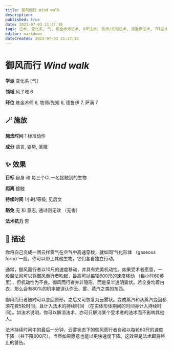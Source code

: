 ```yaml
---
title: 御风而行 Wind walk
description: 
published: true
date: 2023-07-03 21:37:18
tags: 法术, 变化系, 气, 炼金术师法术, 6环法术, 牧师/先知法术, 德鲁伊法术, 7环法术, 萨满法术, 风子域
editor: markdown
dateCreated: 2023-07-03 21:37:18
---
```


# **御风而行** *Wind walk*

**学派** 变化系 \[气\] 

**领域** 风子域 6

**环位** 炼金术师 6, 牧师/先知 6, 德鲁伊 7, 萨满 7

## 🪄 施放

**施法时间** 1 标准动作

**成分** 语言, 姿势, 圣徽

## ✨ 效果 

**目标** 自身 和 每三个CL一名接触到的生物 

**距离** 接触  

**持续时间** 1小时/等级; 见后文 

**豁免** 无 和 意志, 通过则无效 （无害）

**法术抗力** 否

## 📖 描述

你将自己变成一团云样雾气在空气中高速穿梭，就如同‘气化形体 （gaseous form）’一般。你可以带上其他生物，它们各自独立行动。

通常，御风而行者以10尺的速度移动，并具有完美机动性。如果受术者愿意，一股魔法风可以将御风而行者吹起，最高可以每轮600尺的速度移动 （每小时60英里），但机动性为不良。御风而行者并非隐形，而是呈半透明雾状。若全身均着白衣，那么会有80%的机率被误认作云、雾、蒸汽之类的东西。

御风而行者随时可以变回原形，之后又可恢复为云雾状。变成蒸汽和从蒸汽变回都须花费5轮时间，且计入法术的持续时间 （在实体形体期间的时间亦计入持续时间）。如法术说明，你可以解消法术，亦可只解消某个受术者的法术而不影响其他人。

法术持续时间中的最后一分钟，云雾状态下的御风而行者自动以每轮60尺的速度下降 （共下降600尺），当然如果愿意也能以更快速度下降。这效果是法术即将终止的警告。
    